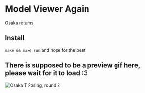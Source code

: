 # Model Viewer Again

Osaka returns

## Install

`make && make run` and hope for the best

## There is supposed to be a preview gif here, please wait for it to load :3
![Osaka T Posing, round 2](https://drive.google.com/uc?id=1L1KnjKnHWgk14oJVFtYYyIuSWycMgodf)
